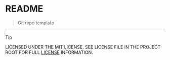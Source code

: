 # README

> Git repo template

----

> [!TIP]
> LICENSED UNDER THE MIT LICENSE. SEE LICENSE FILE IN THE PROJECT ROOT FOR FULL [LICENSE](LICENSE) INFORMATION.